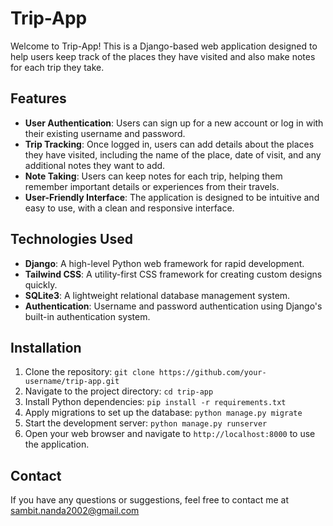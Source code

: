 # Trip-App

Welcome to Trip-App! This is a Django-based web application designed to help users keep track of the places they have visited and also make notes for each trip they take.

## Features

- **User Authentication**: Users can sign up for a new account or log in with their existing username and password.
- **Trip Tracking**: Once logged in, users can add details about the places they have visited, including the name of the place, date of visit, and any additional notes they want to add.
- **Note Taking**: Users can keep notes for each trip, helping them remember important details or experiences from their travels.
- **User-Friendly Interface**: The application is designed to be intuitive and easy to use, with a clean and responsive interface.

## Technologies Used

- **Django**: A high-level Python web framework for rapid development.
- **Tailwind CSS**: A utility-first CSS framework for creating custom designs quickly.
- **SQLite3**: A lightweight relational database management system.
- **Authentication**: Username and password authentication using Django's built-in authentication system.

## Installation

1. Clone the repository: `git clone https://github.com/your-username/trip-app.git`
2. Navigate to the project directory: `cd trip-app`
3. Install Python dependencies: `pip install -r requirements.txt`
4. Apply migrations to set up the database: `python manage.py migrate`
5. Start the development server: `python manage.py runserver`
6. Open your web browser and navigate to `http://localhost:8000` to use the application.

## Contact

If you have any questions or suggestions, feel free to contact me at sambit.nanda2002@gmail.com
